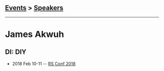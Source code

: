 ## [Events](../README.md) > [Speakers](../speakers.md)
---

# James Akwuh

## DI: DIY
- 2018 Feb 10-11 -- [RS Conf 2018](https://youtu.be/qQnzVTOqzio)    
